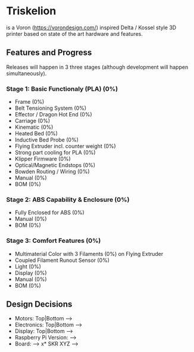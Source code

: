 # Triskelion
is a Voron (https://vorondesign.com/) inspired Delta / Kossel style 3D printer based on state of the art hardware and features.

## Features and Progress
Releases will happen in 3 three stages (although development will happen simultaneously).

### Stage 1: Basic Functionaly (PLA) (0%)
- Frame (0%)
- Belt Tensioning System (0%)
- Effector / Dragon Hot End (0%)
- Carriage (0%)
- Kinematic (0%)
- Heated Bed (0%)
- Inductive Bed Probe (0%)
- Flying Extruder incl. counter weight (0%)
- Strong part cooling for PLA (0%)
- Klipper Firmware (0%)
- Optical/Magnetic Endstops (0%)
- Bowden Routing / Wiring (0%)
- Manual (0%)
- BOM (0%)

### Stage 2: ABS Capability & Enclosure (0%)
- Fully Enclosed for ABS (0%)
- Manual (0%)
- BOM (0%)


### Stage 3: Comfort Features (0%)
- Multimaterial Color with 3 Filaments (0%) on Flying Extruder
- Coupled Filament Runout Sensor (0%)
- Light (0%)
- Display (0%)
- Manual (0%)
- BOM (0%)


## Design Decisions
- Motors: Top|Bottom --> 
- Electronics: Top|Bottom -->
- Display: Top|Bottom -->
- Raspberry Pi Version: -->
- Board: --> x* SKR XYZ -->
